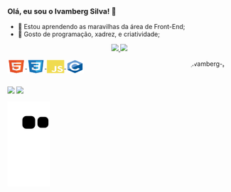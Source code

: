 ### Olá, eu sou o Ivamberg Silva! 👋

- 🌱 Estou aprendendo as maravilhas da área de Front-End;
- 👯 Gosto de programação, xadrez, e criatividade;

<div align="center">
  <a href="https://github.com/IvambergSilva">
  <img height="180em" src="https://github-readme-stats.vercel.app/api?username=IvambergSilva&show_icons=true&theme=dark&include_all_commits=true&count_private=true"/>
  <img height="180em" src="https://github-readme-stats.vercel.app/api/top-langs/?username=IvambergSilva&layout=compact&langs_count=7&theme=dark"/>
</div>
  
<div style="display: inline_block"><br>   
   <img align="center" alt="Ivamberg-React" height="30" width="40" src="https://raw.githubusercontent.com/devicons/devicon/master/icons/html5/html5-original.svg">
   <img align="center" alt="Ivamberg-CSS" height="30" width="40" src="https://raw.githubusercontent.com/devicons/devicon/master/icons/css3/css3-original.svg">
    <img align="center" alt="Ivamberg-Js" height="30" width="40" src="https://raw.githubusercontent.com/devicons/devicon/master/icons/javascript/javascript-plain.svg">
   <img align="center" alt="Ivamberg-C" height="30" width="40" src="https://raw.githubusercontent.com/devicons/devicon/master/icons/c/c-original.svg">
   <img align="right" alt="Ivamberg-pic" height="150" style="border-radius:50px;" src="![image](https://user-images.githubusercontent.com/99219836/159100074-f2ad33d4-05b8-43b7-a24a-54bd7faddd1d.png)">
  </div>

##
  
 <div> 
 	<a href = "mailto:ivambergisilva@gmail.com" target="_blank"><img src="https://img.shields.io/badge/-Gmail-%23333?style=for-the-badge&logo=gmail&logoColor=white" ></a>
  <a href="https://www.linkedin.com/in/ivamberg-silva/" target="_blank"><img src="https://img.shields.io/badge/-LinkedIn-%230077B5?style=for-the-badge&logo=linkedin&logoColor=white"></a> 

  </div>
 
![Snake animation](https://github.com/IvambergSilva/IvambergSilva/blob/output/github-contribution-grid-snake.svg)
  

